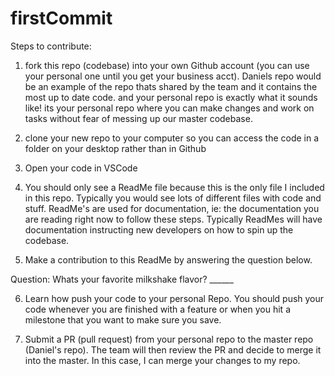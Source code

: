 # firstCommit

Steps to contribute:

1. fork this repo (codebase) into your own Github account (you can use your personal one until you get your business acct). Daniels repo would be an example of the repo thats shared by the team and it contains the most up to date code. and your personal repo is exactly what it sounds like! its your personal repo where you can make changes and work on tasks without fear of messing up our master codebase.

2. clone your new repo to your computer so you can access the code in a folder on your desktop rather than in Github

3. Open your code in VSCode

4. You should only see a ReadMe file because this is the only file I included in this repo. Typically you would see lots of different files with code and stuff. ReadMe's are used for documentation, ie: the documentation you are reading right now to follow these steps. Typically ReadMes will have documentation instructing new developers on how to spin up the codebase.

5. Make a contribution to this ReadMe by answering the question below.

Question: Whats your favorite milkshake flavor? ______

6. Learn how push your code to your personal Repo. You should push your code whenever you are finished with a feature or when you hit a milestone that you want to make sure you save.

7. Submit a PR (pull request) from your personal repo to the master repo (Daniel's repo). The team will then review the PR and decide to merge it into the master. In this case, I can merge your changes to my repo.
